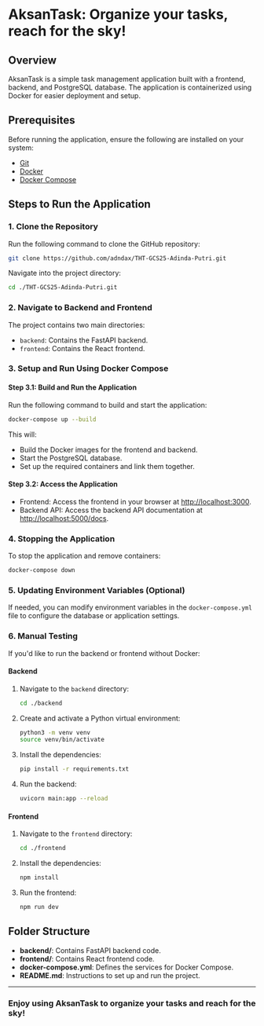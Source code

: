 # AksanTask: Organize your tasks, reach for the sky!

## Overview
AksanTask is a simple task management application built with a frontend, backend, and PostgreSQL database. The application is containerized using Docker for easier deployment and setup.

## Prerequisites
Before running the application, ensure the following are installed on your system:

- [Git](https://git-scm.com/)
- [Docker](https://www.docker.com/)
- [Docker Compose](https://docs.docker.com/compose/)

## Steps to Run the Application

### 1. Clone the Repository

Run the following command to clone the GitHub repository:
```bash
git clone https://github.com/adndax/THT-GCS25-Adinda-Putri.git
```

Navigate into the project directory:
```bash
cd ./THT-GCS25-Adinda-Putri.git
```

### 2. Navigate to Backend and Frontend
The project contains two main directories:

- `backend`: Contains the FastAPI backend.
- `frontend`: Contains the React frontend.

### 3. Setup and Run Using Docker Compose

#### Step 3.1: Build and Run the Application
Run the following command to build and start the application:
```bash
docker-compose up --build
```
This will:
- Build the Docker images for the frontend and backend.
- Start the PostgreSQL database.
- Set up the required containers and link them together.

#### Step 3.2: Access the Application
- Frontend: Access the frontend in your browser at [http://localhost:3000](http://localhost:3000).
- Backend API: Access the backend API documentation at [http://localhost:5000/docs](http://localhost:5000/docs).

### 4. Stopping the Application
To stop the application and remove containers:
```bash
docker-compose down
```

### 5. Updating Environment Variables (Optional)
If needed, you can modify environment variables in the `docker-compose.yml` file to configure the database or application settings.

### 6. Manual Testing
If you'd like to run the backend or frontend without Docker:

#### Backend
1. Navigate to the `backend` directory:
   ```bash
   cd ./backend
   ```
2. Create and activate a Python virtual environment:
   ```bash
   python3 -m venv venv
   source venv/bin/activate
   ```
3. Install the dependencies:
   ```bash
   pip install -r requirements.txt
   ```
4. Run the backend:
   ```bash
   uvicorn main:app --reload
   ```

#### Frontend
1. Navigate to the `frontend` directory:
   ```bash
   cd ./frontend
   ```
2. Install the dependencies:
   ```bash
   npm install
   ```
3. Run the frontend:
   ```bash
   npm run dev
   ```

## Folder Structure
- **backend/**: Contains FastAPI backend code.
- **frontend/**: Contains React frontend code.
- **docker-compose.yml**: Defines the services for Docker Compose.
- **README.md**: Instructions to set up and run the project.

---

### Enjoy using AksanTask to organize your tasks and reach for the sky!
